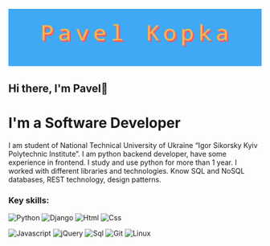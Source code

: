 [![Header](https://github.com/PashaKopka/pashakopka/blob/master/my_logo.png)](https://github.com/PashaKopka)

## Hi there, I'm Pavel👋

# I'm a Software Developer

I am student of National Technical University of Ukraine “Igor Sikorsky Kyiv Polytechnic Institute”. I am python backend developer, have some experience in frontend. I study and use python for more than 1 year. I worked with different libraries and technologies. Know SQL and NoSQL databases, REST technology, design patterns.

### Key skills:

![Python](https://img.shields.io/badge/Python-41b6e6?style=for-the-badge&logo=python&logoColor=356FA0)
![Django](https://img.shields.io/badge/Django-41b6e6?style=for-the-badge&logo=django&logoColor=092D1F)
![Html](https://img.shields.io/badge/HTML-41b6e6?style=for-the-badge&logo=html5&logoColor=DD4B25)
![Css](https://img.shields.io/badge/CSS-41b6e6?style=for-the-badge&logo=css3&logoColor=2862E9)

![Javascript](https://img.shields.io/badge/Javascript-41b6e6?style=for-the-badge&logo=javascript&logoColor=EFD81D)
![jQuery](https://img.shields.io/badge/jQuery-41b6e6?style=for-the-badge&logo=jquery&logoColor=254BDD)
![Sql](https://img.shields.io/badge/MySql-41b6e6?style=for-the-badge&logo=mysql&logoColor=092D1F)
![Git](https://img.shields.io/badge/Git-41b6e6?style=for-the-badge&logo=git&logoColor=E84D31)
![Linux](https://img.shields.io/badge/Linux-41b6e6?style=for-the-badge&logo=linux&logoColor=fff)
